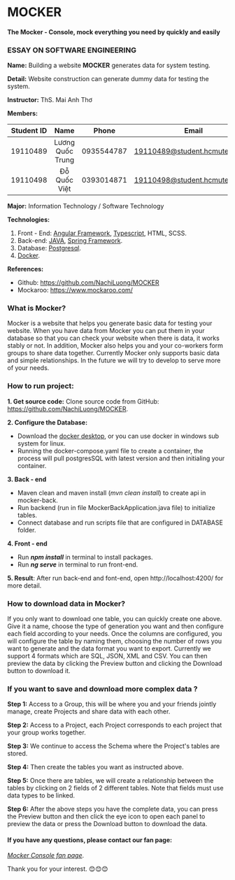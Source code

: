 # MOCKER

#### The Mocker - Console, mock everything you need by quickly and easily

### ESSAY ON SOFTWARE ENGINEERING

**Name:** Building a website **MOCKER** generates data for system testing.

**Detail:** Website construction can generate dummy data for testing the system.

**Instructor:** ThS. Mai Anh Thơ

**Members:**

| Student ID |       Name       |   Phone    |             Email              |
|:----------:|:----------------:|:----------:|:------------------------------:|
|  19110489  | Lương Quốc Trung | 0935544787 | 19110489@student.hcmute.edu.vn |
|  19110498  |   Đỗ Quốc Việt   | 0393014871 | 19110498@student.hcmute.edu.vn |

**Major:** Information Technology / Software Technology

**Technologies:**

1. Front - End: [Angular Framework](https://angular.io/), [Typescript](https://www.typescriptlang.org/), HTML, SCSS.
2. Back-end: [JAVA](https://www.java.com/), [Spring Framework](https://spring.io/).
3. Database: [Postgresql](https://www.postgresql.org/).
4. [Docker](https://www.docker.com/).

**References:**

* Github: https://github.com/NachiLuong/MOCKER
* Mockaroo: https://www.mockaroo.com/

### What is Mocker?

Mocker is a website that helps you generate basic data for testing your website. When you have data from Mocker you can
put them in your database so that you can check your website when there is data, it works stably or not. In addition,
Mocker also helps you and your co-workers form groups to share data together. Currently Mocker only supports basic data
and simple relationships. In the future we will try to develop to serve more of your needs.

### **How to run project:**

**1. Get source code:** Clone source code from GitHub: https://github.com/NachiLuong/MOCKER.

**2. Configure the Database:**

* Download the [docker desktop,](https://www.docker.com/products/docker-desktop/) or you can use docker in windows sub
  system for linux.
* Running the docker-compose.yaml file to create a container, the process will pull postgresSQL with latest version and
  then initialing your container.

**3. Back - end**

* Maven clean and maven install (_mvn clean install_) to create api in mocker-back.
* Run backend (run in file MockerBackApplication.java file) to initialize tables.
* Connect database and run scripts file that are configured in DATABASE folder.

**4. Front - end**

* Run _**npm install**_ in terminal to install packages.
* Run **_ng serve_** in terminal to run front-end.

**5. Result**: After run back-end and font-end, open http://localhost:4200/ for more detail.

### How to download data in Mocker?

If you only want to download one table, you can quickly create one above. Give it a name, choose the type of generation
you want and then configure each field according to your needs. Once the columns are configured, you will configure the
table by naming them, choosing the number of rows you want to generate and the data format you want to export. Currently
we support 4 formats which are SQL, JSON, XML and CSV. You can then preview the data by clicking the Preview button and
clicking the Download button to download it.

### If you want to save and download more complex data ?

**Step 1:** Access to a Group, this will be where you and your friends jointly manage, create Projects and share data
with each other.

**Step 2:** Access to a Project, each Project corresponds to each project that your group works together.

**Step 3:** We continue to access the Schema where the Project's tables are stored.

**Step 4:** Then create the tables you want as instructed above.

**Step 5:** Once there are tables, we will create a relationship between the tables by clicking on 2 fields of 2
different tables. Note that fields must use data types to be linked.

**Step 6:** After the above steps you have the complete data, you can press the Preview button and then click the eye
icon to open each panel to preview the data or press the Download button to download the data.

#### If you have any questions, please contact our fan page:

_[Mocker Console fan page](https://www.facebook.com/Mocker-Console-108216655669836)_.

Thank you for your interest. 😊😊😊